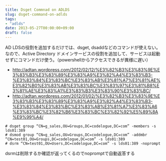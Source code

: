 ```yaml
---
title: Dsget Commnad on ADLDS
slug: dsget-command-on-adlds
tags:
- "adlds"
date: 2013-05-27T00:00:00+09:00
draft: false
---
```


AD LDSの役割を追加するだけでは、dsget, dsaddなどのコマンドが使えない。なので、Active Directory ドメインサービスの役割を追加して、サービスは起動せずにコマンドだけ使う。（powershellからアクセスできるが異様に遅い）

* http://adtan.wordpress.com/2012/02/12/%E3%82%B3%E3%83%9E%E3%83%B3%E3%83%89%E3%83%A9%E3%82%A4%E3%83%B3-%E3%83%84%E3%83%BC%E3%83%AB%E3%81%A7%E3%81%AE%E3%82%B0%E3%83%AB%E3%83%BC%E3%83%97%E3%81%B8%E3%81%AE%E3%83%A1%E3%83%B3%E3%83%90%E3%83%BC/
* http://adtan.wordpress.com/2012/01/02/%E3%82%B3%E3%83%9E%E3%83%B3%E3%83%89%E3%83%A9%E3%82%A4%E3%83%B3-%E3%83%84%E3%83%BC%E3%83%AB%E3%81%A7%E3%83%A6%E3%83%BC%E3%82%B6%E3%83%BC%E3%82%92%E5%89%8A%E9%99%A4/

```
# dsget group “CN=g_sales,OU=Groups,DC=codelogue,DC=com” -members -s lds01:389
# dsmod group “CN=g_sales,OU=Groups,DC=codelogue,DC=com” -addmbr “CN=test01,OU=Groups,DC=codelogue,DC=com” -s lds01:389
# dsrm “CN=test01,OU=Users,DC=codelogue,DC=com” -s lds01:389 -noprompt
```
dsrmは削除するか確認が返ってくるのでnopromptで自動返答する
